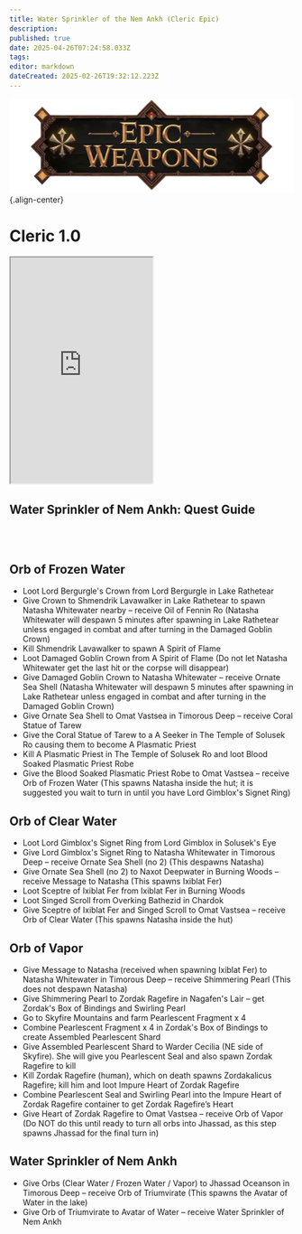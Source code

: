 ```yaml
---
title: Water Sprinkler of the Nem Ankh (Cleric Epic)
description: 
published: true
date: 2025-04-26T07:24:58.033Z
tags: 
editor: markdown
dateCreated: 2025-02-26T19:32:12.223Z
---
```


![epicweapons.webp](/epicweapons.webp){.align-center}

# Cleric 1.0

<iframe src="https://www.thjdi.cc/item/2005532" width="50%" height="400px"></iframe>


<h2>Water Sprinkler of Nem Ankh: Quest Guide</h2>
<br><br>
<h2>Orb of Frozen Water</h2>
<ul>
  <li>Loot Lord Bergurgle's Crown from Lord Bergurgle in Lake Rathetear</li>
  <li>Give Crown to Shmendrik Lavawalker in Lake Rathetear to spawn Natasha Whitewater nearby – receive Oil of Fennin Ro (Natasha Whitewater will despawn 5 minutes after spawning in Lake Rathetear unless engaged in combat and after turning in the Damaged Goblin Crown)</li>
  <li>Kill Shmendrik Lavawalker to spawn A Spirit of Flame</li>
  <li>Loot Damaged Goblin Crown from A Spirit of Flame (Do not let Natasha Whitewater get the last hit or the corpse will disappear)</li>
  <li>Give Damaged Goblin Crown to Natasha Whitewater – receive Ornate Sea Shell (Natasha Whitewater will despawn 5 minutes after spawning in Lake Rathetear unless engaged in combat and after turning in the Damaged Goblin Crown)</li>
  <li>Give Ornate Sea Shell to Omat Vastsea in Timorous Deep – receive Coral Statue of Tarew</li>
  <li>Give the Coral Statue of Tarew to a A Seeker in The Temple of Solusek Ro causing them to become A Plasmatic Priest</li>
  <li>Kill A Plasmatic Priest in The Temple of Solusek Ro and loot Blood Soaked Plasmatic Priest Robe</li>
  <li>Give the Blood Soaked Plasmatic Priest Robe to Omat Vastsea – receive Orb of Frozen Water (This spawns Natasha inside the hut; it is suggested you wait to turn in until you have Lord Gimblox's Signet Ring)</li>
</ul>

<h2>Orb of Clear Water</h2>
<ul>
  <li>Loot Lord Gimblox's Signet Ring from Lord Gimblox in Solusek's Eye</li>
  <li>Give Lord Gimblox's Signet Ring to Natasha Whitewater in Timorous Deep – receive Ornate Sea Shell (no 2) (This despawns Natasha)</li>
  <li>Give Ornate Sea Shell (no 2) to Naxot Deepwater in Burning Woods – receive Message to Natasha (This spawns Ixiblat Fer)</li>
  <li>Loot Sceptre of Ixiblat Fer from Ixiblat Fer in Burning Woods</li>
  <li>Loot Singed Scroll from Overking Bathezid in Chardok</li>
  <li>Give Sceptre of Ixiblat Fer and Singed Scroll to Omat Vastsea – receive Orb of Clear Water (This spawns Natasha inside the hut)</li>
</ul>

<h2>Orb of Vapor</h2>
<ul>
  <li>Give Message to Natasha (received when spawning Ixiblat Fer) to Natasha Whitewater in Timorous Deep – receive Shimmering Pearl (This does not despawn Natasha)</li>
  <li>Give Shimmering Pearl to Zordak Ragefire in Nagafen's Lair – get Zordak's Box of Bindings and Swirling Pearl</li>
  <li>Go to Skyfire Mountains and farm Pearlescent Fragment x 4</li>
  <li>Combine Pearlescent Fragment x 4 in Zordak's Box of Bindings to create Assembled Pearlescent Shard</li>
  <li>Give Assembled Pearlescent Shard to Warder Cecilia (NE side of Skyfire). She will give you Pearlescent Seal and also spawn Zordak Ragefire to kill</li>
  <li>Kill Zordak Ragefire (human), which on death spawns Zordakalicus Ragefire; kill him and loot Impure Heart of Zordak Ragefire</li>
  <li>Combine Pearlescent Seal and Swirling Pearl into the Impure Heart of Zordak Ragefire container to get Zordak Ragefire’s Heart</li>
  <li>Give Heart of Zordak Ragefire to Omat Vastsea – receive Orb of Vapor (Do NOT do this until ready to turn all orbs into Jhassad, as this step spawns Jhassad for the final turn in)</li>
</ul>

<h2>Water Sprinkler of Nem Ankh</h2>
<ul>
  <li>Give Orbs (Clear Water / Frozen Water / Vapor) to Jhassad Oceanson in Timorous Deep – receive Orb of Triumvirate (This spawns the Avatar of Water in the lake)</li>
  <li>Give Orb of Triumvirate to Avatar of Water – receive Water Sprinkler of Nem Ankh</li>
</ul>
